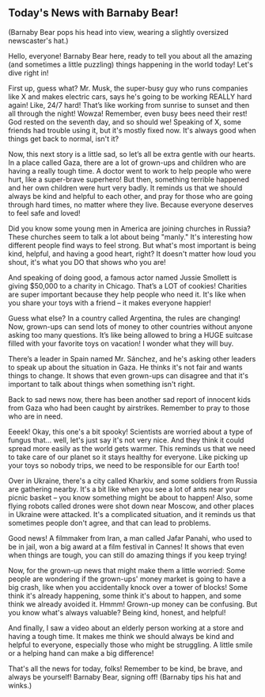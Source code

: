 ## Today's News with Barnaby Bear!

(Barnaby Bear pops his head into view, wearing a slightly oversized newscaster's hat.)

Hello, everyone! Barnaby Bear here, ready to tell you about all the amazing (and sometimes a little puzzling) things happening in the world today! Let's dive right in!

First up, guess what? Mr. Musk, the super-busy guy who runs companies like X and makes electric cars, says he's going to be working REALLY hard again! Like, 24/7 hard! That’s like working from sunrise to sunset and then all through the night! Wowza! Remember, even busy bees need their rest! God rested on the seventh day, and so should we! Speaking of X, some friends had trouble using it, but it's mostly fixed now. It's always good when things get back to normal, isn't it?

Now, this next story is a little sad, so let’s all be extra gentle with our hearts. In a place called Gaza, there are a lot of grown-ups and children who are having a really tough time. A doctor went to work to help people who were hurt, like a super-brave superhero! But then, something terrible happened and her own children were hurt very badly. It reminds us that we should always be kind and helpful to each other, and pray for those who are going through hard times, no matter where they live. Because everyone deserves to feel safe and loved!

Did you know some young men in America are joining churches in Russia? These churches seem to talk a lot about being "manly." It's interesting how different people find ways to feel strong. But what's most important is being kind, helpful, and having a good heart, right? It doesn't matter how loud you shout, it's what you DO that shows who you are!

And speaking of doing good, a famous actor named Jussie Smollett is giving $50,000 to a charity in Chicago. That’s a LOT of cookies! Charities are super important because they help people who need it. It's like when you share your toys with a friend – it makes everyone happier!

Guess what else? In a country called Argentina, the rules are changing! Now, grown-ups can send lots of money to other countries without anyone asking too many questions. It’s like being allowed to bring a HUGE suitcase filled with your favorite toys on vacation! I wonder what they will buy.

There’s a leader in Spain named Mr. Sánchez, and he's asking other leaders to speak up about the situation in Gaza. He thinks it's not fair and wants things to change. It shows that even grown-ups can disagree and that it's important to talk about things when something isn't right.

Back to sad news now, there has been another sad report of innocent kids from Gaza who had been caught by airstrikes. Remember to pray to those who are in need.

Eeeek! Okay, this one's a bit spooky! Scientists are worried about a type of fungus that… well, let's just say it's not very nice. And they think it could spread more easily as the world gets warmer. This reminds us that we need to take care of our planet so it stays healthy for everyone. Like picking up your toys so nobody trips, we need to be responsible for our Earth too!

Over in Ukraine, there's a city called Kharkiv, and some soldiers from Russia are gathering nearby. It's a bit like when you see a lot of ants near your picnic basket – you know something might be about to happen! Also, some flying robots called drones were shot down near Moscow, and other places in Ukraine were attacked. It's a complicated situation, and it reminds us that sometimes people don't agree, and that can lead to problems.

Good news! A filmmaker from Iran, a man called Jafar Panahi, who used to be in jail, won a big award at a film festival in Cannes! It shows that even when things are tough, you can still do amazing things if you keep trying!

Now, for the grown-up news that might make them a little worried: Some people are wondering if the grown-ups' money market is going to have a big crash, like when you accidentally knock over a tower of blocks! Some think it's already happening, some think it's about to happen, and some think we already avoided it. Hmmm! Grown-up money can be confusing. But you know what's always valuable? Being kind, honest, and helpful!

And finally, I saw a video about an elderly person working at a store and having a tough time. It makes me think we should always be kind and helpful to everyone, especially those who might be struggling. A little smile or a helping hand can make a big difference!

That's all the news for today, folks! Remember to be kind, be brave, and always be yourself! Barnaby Bear, signing off! (Barnaby tips his hat and winks.)
